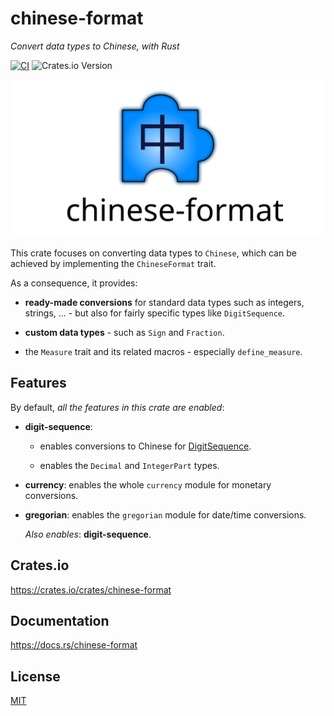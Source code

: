 # chinese-format

_Convert data types to Chinese, with Rust_

[![CI](https://github.com/giancosta86/chinese-format/actions/workflows/publish-to-crates.yml/badge.svg)](https://github.com/giancosta86/chinese-format/actions/workflows/publish-to-crates.yml)
![Crates.io Version](https://img.shields.io/crates/v/chinese-format?style=flat&logo=rust)

![Logo](docs/logo.svg)

This crate focuses on converting data types to `Chinese`,
which can be achieved by implementing the `ChineseFormat` trait.

As a consequence, it provides:

- **ready-made conversions** for standard data types such as integers,
  strings, ... - but also for fairly specific types like `DigitSequence`.

- **custom data types** - such as `Sign` and `Fraction`.

- the `Measure` trait and its related macros - especially `define_measure`.

## Features

By default, _all the features in this crate are enabled_:

- **digit-sequence**:

  - enables conversions to Chinese for [DigitSequence](https://crates.io/crates/digit-sequence).

  - enables the `Decimal` and `IntegerPart` types.

- **currency**: enables the whole `currency` module for monetary conversions.

- **gregorian**: enables the `gregorian` module for date/time conversions.

  _Also enables_: **digit-sequence**.

## Crates.io

https://crates.io/crates/chinese-format

## Documentation

https://docs.rs/chinese-format

## License

[MIT](LICENSE)
